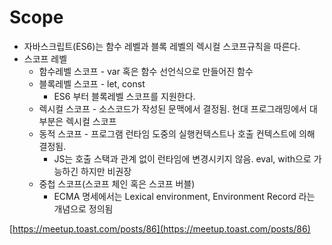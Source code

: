 # Scope

* 자바스크립트\(ES6\)는 함수 레벨과 블록 레벨의 렉시컬 스코프규칙을 따른다.
* 스코프 레벨
  * 함수레벨 스코프 - var 혹은 함수 선언식으로 만들어진 함수
  * 블록레벨 스코프 - let, const
    * ES6 부터 블록레벨 스코프를 지원한다.
  * 렉시컬 스코프 - 소스코드가 작성된 문맥에서 결정됨. 현대 프로그래밍에서 대부분은 렉시컬 스코프
  * 동적 스코프 - 프로그램 런타임 도중의 실행컨텍스트나 호출 컨텍스트에 의해 결정됨.
    * JS는 호출 스택과 관계 없이 런타임에 변경시키지 않음. eval, with으로 가능하긴 하지만 비권장
  * 중첩 스코프\(스코프 체인 혹은 스코프 버블\)
    * ECMA 명세에서는 Lexical environment, Environment Record 라는 개념으로 정의됨

[https://meetup.toast.com/posts/86](https://meetup.toast.com/posts/86)

